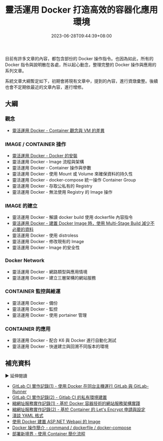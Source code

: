 ﻿---
title: 靈活運用 Docker 打造高效的容器化應用環境
description: 本系列文章將會介紹如何靈活運用 Docker 來打造高效的容器化應用環境。
date: 2023-06-28T09:44:39+08:00
lastmod: 2023-12-02T09:18:43+08:00
tags:
  - Container
  - Docker
categories:
  - Container
keywords:
  - Docker
slug: flexibly-use-docker-foreword
toc: false
series: 靈活運用 Docker 打造高效的容器化應用環境
---

目前有許多文章的內容，都包含部份的 Docker 操作指令。也因為如此，所有的 Docker 指令與說明散在各處，所以起心動念，整理完整的 Docker 操作與應用的系列文章。

系統文章大綱暫定如下，初期會將現有文章中，提到的內容，進行資燉彙整。後續也會不定期依最近的文章內容，進行增修。

## 大綱

### 觀念

- [靈活運用 Docker - Container 觀念與 VM 的差異](../container-vm-difference/index.md)

### IMAGE / CONTAINER 操作

- [靈活運用 Docker - Docker 的安裝](../install-docker/index.md)
- 靈活運用 Docker - Image 流程與架構
- 靈活運用 Docker - Container 操作與參數
- 靈活運用 Docker - 使用 Mount 或 Volume 來確保資料的持久性
- 靈活運用 Docker - docker-compose 統一操作 Container Group
- 靈活運用 Docker - 存取公私有的 Registry
- 靈活運用 Docker - 無法使用 Registry 的 Image 操作

### IMAGE 的建立

- 靈活運用 Docker - 解讀 docker build 使用 dockerfile 內容指令
- [靈活運用 Docker - 建置 Docker Image 時，使用 Multi-Stage Build 減少不必要的資料](../docker-build-use-multi-stage-build/index.md)
- 靈活運用 Docker - 使用 distroless
- 靈活運用 Docker - 修改現有的 Image
- 靈活運用 Docker - Image 的安全性

### Docker Network

- 靈活運用 Docker - 網路類型與應用情境
- 靈活運用 Docker - 建立三層架構的網站服務

### CONTAINER 監控與維運

- 靈活運用 Docker - 備份
- 靈活運用 Docker - 監控
- 靈活運用 Docker - 使用 portainer 管理

### CONTAINER 的應用

- 靈活運用 Docker - 配合 K6 與 Docker 進行自動化測試
- 靈活運用 Docker - 快速建立與回溯不同版本的環境

## 補充資料

▶ 延伸閱讀

- [GitLab CI 實作記錄(1) - 使用 Docker 在同台主機運行 GitLab 與 GitLab-Runner](../../../DevOps/gitlab-and-runner-on-same-host-using-docker/index.md)
- [GitLab CI 實作記錄(2) - Gitlab CI 的私有環境建置](../../../DevOps/build-gitlab-on-private-environment/index.md)
- [縮網址服務實作記錄(1) - 基於 Docker 容器技術的網站服務架構實踐](../../side-project/shorten-1-build-service-base-on-container/index.md)
- [縮網址服務實作記錄(2) - 基於 Container 的 Let's Encrypt 申請與設定](../../side-project/shorten-2-lets-encrypt-setting/index.md)
- [淺談 YAML 格式](../../build-automated-deploy/yaml/index.md)
- [使用 Docker 建置 ASP.NET Webapi 的 Image](../../../Container/aspnet-webapi-containerized/index.md)
- [Docker 操作簡介 - command / dockerfile / docker-compose](../../build-automated-deploy/docker-operate/index.md)
- [部署新境界 - 使用 Container 簡化流程](../../build-automated-deploy/container-intro/index.md)
